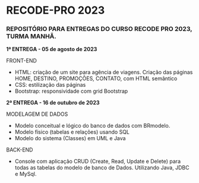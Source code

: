 # RECODE-PRO 2023

<h3>REPOSITÓRIO PARA ENTREGAS DO CURSO RECODE PRO 2023, TURMA MANHÃ.</h3>


<strong>1ª ENTREGA - 05 de agosto de 2023 </strong>

FRONT-END
<ul>
  <li> HTML: criação de um site para agência de viagens. Criação das páginas HOME, DESTINO, PROMOÇÕES, CONTATO, com HTML semântico </li>  
  <li> CSS: estilização das páginas </li>  
  <li> Bootstrap: responsividade com grid Bootstrap </li>    
</ul>

<strong> 2ª ENTREGA - 16 de outubro de 2023 </strong>

MODELAGEM DE DADOS
<ul>
  <li>Modelo conceitual e lógico do banco de dados com BRmodelo.</li>
  <li>Modelo físico (tabelas e relações) usando SQL</li>
  <li>Modelo do sistema (Classes) em UML e Java </li>
</ul> 

BACK-END

<ul>
<li>Console com aplicação CRUD (Create, Read, Update e Delete) para todas as tabelas do modelo de banco de Dados. Utilizando Java, JDBC e MySql.</li>
</ul>
